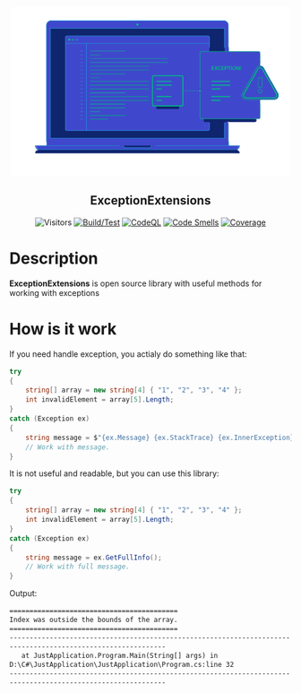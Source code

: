 <div align="center">
 <img src="icon.png" weight="500px" height="300px" />
 <h2>ExceptionExtensions</h2>
 
 ![Visitors](http://estruyf-github.azurewebsites.net/api/VisitorHit?user=KurnakovMaksim&repo=ExceptionExtensions&countColor=%237B1E7A&style=flat)
 [![Build/Test](https://github.com/KurnakovMaksim/ExceptionExtensions/actions/workflows/build-test.yml/badge.svg)](https://github.com/KurnakovMaksim/ExceptionExtensions/actions/workflows/build-test.yml)
 [![CodeQL](https://github.com/KurnakovMaksim/ExceptionExtensions/workflows/CodeQL/badge.svg)](https://github.com/KurnakovMaksim/ExceptionExtensions/actions?query=workflow%3ACodeQL)
 [![Code Smells](https://sonarcloud.io/api/project_badges/measure?project=KurnakovMaksim_ExceptionExtensions&metric=code_smells)](https://sonarcloud.io/summary/new_code?id=KurnakovMaksim_ExceptionExtensions) [![Coverage](https://sonarcloud.io/api/project_badges/measure?project=KurnakovMaksim_ExceptionExtensions&metric=coverage)](https://sonarcloud.io/summary/new_code?id=KurnakovMaksim_ExceptionExtensions)

</div>

# Description
<b>ExceptionExtensions</b> is open source library with useful methods for working with exceptions

# How is it work
If you need handle exception, you actialy do something like that:
``` cs
try
{
    string[] array = new string[4] { "1", "2", "3", "4" };
    int invalidElement = array[5].Length;
}
catch (Exception ex)
{
    string message = $"{ex.Message} {ex.StackTrace} {ex.InnerException}"; // Or something else...
    // Work with message.
}
```
It is not useful and readable, but you can use this library:
``` cs
try
{
    string[] array = new string[4] { "1", "2", "3", "4" };
    int invalidElement = array[5].Length;
}
catch (Exception ex)
{
    string message = ex.GetFullInfo();
    // Work with full message.
}
```
Output:
```
==========================================
Index was outside the bounds of the array.
==========================================
-------------------------------------------------------------------------------------------------------------
   at JustApplication.Program.Main(String[] args) in D:\C#\JustApplication\JustApplication\Program.cs:line 32
-------------------------------------------------------------------------------------------------------------

```